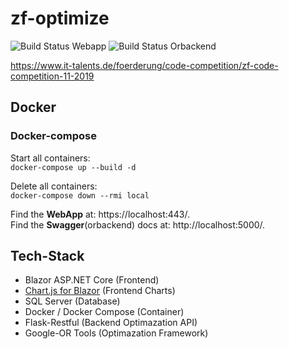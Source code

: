 # zf-optimize
![Build Status Webapp](https://github.com/ScholliYT/zf-optimize/workflows/Publish-Dockerimage-Webapp/badge.svg)
![Build Status Orbackend](https://github.com/ScholliYT/zf-optimize/workflows/Publish-Dockerimage-Orbackend/badge.svg)

https://www.it-talents.de/foerderung/code-competition/zf-code-competition-11-2019

## Docker
### Docker-compose
Start all containers:  
`docker-compose up --build -d`

Delete all containers:  
`docker-compose down --rmi local`

Find the __WebApp__ at: https://localhost:443/.  
Find the __Swagger__(orbackend) docs at: http://localhost:5000/.


## Tech-Stack
- Blazor ASP.NET Core (Frontend)
- [Chart.js for Blazor](https://github.com/mariusmuntean/ChartJs.Blazor) (Frontend Charts)
- SQL Server (Database)
- Docker / Docker Compose (Container)
- Flask-Restful (Backend Optimazation API)
- Google-OR Tools (Optimazation Framework)
